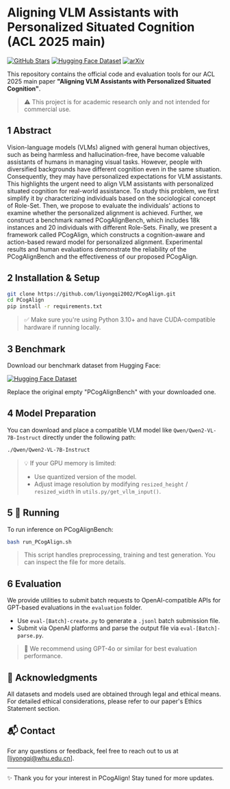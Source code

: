 
# Aligning VLM Assistants with Personalized Situated Cognition (ACL 2025 main)

[![GitHub Stars](https://img.shields.io/github/stars/your-username/PCogAlign?style=social)](https://github.com/liyongqi2002/PCogAlign)
[![Hugging Face Dataset](https://img.shields.io/badge/dataset-PCogAlignBench-blue)](https://huggingface.co/datasets/YongqiLi/PCogAlignBench)
[![arXiv](https://img.shields.io/badge/arXiv-2506.00930-orange)](https://arxiv.org/abs/2506.00930)

This repository contains the official code and evaluation tools for our ACL 2025 main paper **"Aligning VLM Assistants with Personalized Situated Cognition"**. 

> ⚠️ This project is for academic research only and not intended for commercial use.



## 1 Abstract

Vision-language models (VLMs) aligned with general human objectives, such as being harmless and hallucination-free, have become valuable assistants of humans in managing visual tasks. 
However, people with diversified backgrounds have different cognition even in the same situation. Consequently, they may have personalized expectations for VLM assistants. 
This highlights the urgent need to align VLM assistants with personalized situated cognition for real-world assistance. 
To study this problem, we first simplify it by characterizing individuals based on the sociological concept of Role-Set. Then, we propose to evaluate the individuals' actions to examine whether the personalized alignment is achieved. 
Further, we construct a benchmark named PCogAlignBench, which includes 18k instances and 20 individuals with different Role-Sets. 
Finally, we present a framework called PCogAlign, which constructs a cognition-aware and action-based reward model for personalized alignment. 
Experimental results and human evaluations demonstrate the reliability of the PCogAlignBench and the effectiveness of our proposed PCogAlign.




## 2 Installation & Setup

```bash
git clone https://github.com/liyongqi2002/PCogAlign.git
cd PCogAlign
pip install -r requirements.txt
```

> ✅ Make sure you're using Python 3.10+ and have CUDA-compatible hardware if running locally.



## 3 Benchmark

Download our benchmark dataset from Hugging Face:

[![Hugging Face Dataset](https://img.shields.io/badge/dataset-PCogAlignBench-blue)](https://huggingface.co/datasets/YongqiLi/PCogAlignBench)

Replace the original empty "PCogAlignBench" with your downloaded one.



## 4 Model Preparation

You can download and place a compatible VLM model like `Qwen/Qwen2-VL-7B-Instruct` directly under the following path:

```bash
./Qwen/Qwen2-VL-7B-Instruct
```

> 💡 If your GPU memory is limited:
> - Use quantized version of the model.
> - Adjust image resolution by modifying `resized_height` / `resized_width` in `utils.py/get_vllm_input()`.



## 5 🚀 Running

To run inference on PCogAlignBench:

```bash
bash run_PCogAlign.sh
```

> This script handles preprocessing, training and test generation. You can inspect the file for more details.



## 6 Evaluation

We provide utilities to submit batch requests to OpenAI-compatible APIs for 
GPT-based evaluations in the `evaluation` folder.

- Use `eval-[Batch]-create.py` to generate a `.jsonl` batch submission file.
- Submit via OpenAI platforms and parse the output file via `eval-[Batch]-parse.py`.

> 📝 We recommend using GPT-4o or similar for best evaluation performance.


[//]: # (## Citation)

[//]: # ()
[//]: # (If you find this work useful, please cite:)

[//]: # ()
[//]: # (```bibtex)

[//]: # (@inproceedings{author2025aligning,)

[//]: # (  title={Aligning VLM Assistants with Personalized Situated Cognition},)

[//]: # (  author={Author Names},)

[//]: # (  booktitle={Proceedings of the ACL 2025 Main Conference},)

[//]: # (  year={2025})

[//]: # (})

[//]: # (```)


## 🙌 Acknowledgments

All datasets and models used are obtained through legal and ethical means. For detailed ethical considerations, please refer to our paper's Ethics Statement section.


## 📬 Contact

For any questions or feedback, feel free to reach out to us at [liyongqi@whu.edu.cn].

---

✨ Thank you for your interest in PCogAlign! Stay tuned for more updates.
